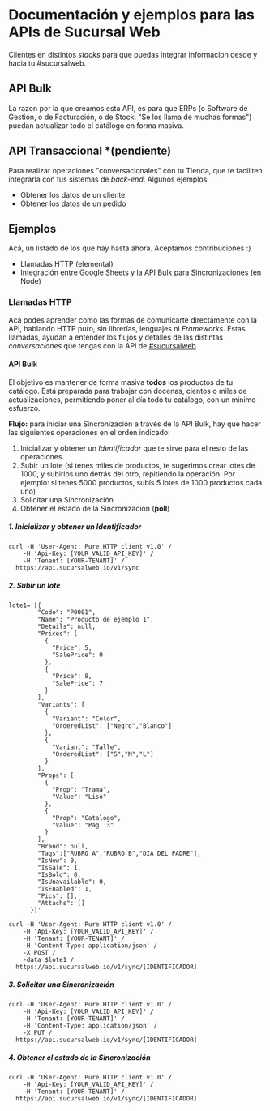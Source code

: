 # Documentación y ejemplos para las APIs de Sucursal Web
Clientes en distintos *stacks* para que puedas integrar informacion desde y hacia tu #sucursalweb.

## API Bulk
La razon por la que creamos esta API, es para que ERPs (o Software de Gestión, o de Facturación, o de Stock. "Se los llama de muchas formas") puedan actualizar todo el catálogo en forma masiva.

## API Transaccional *(pendiente)
Para realizar operaciones "conversacionales" con tu Tienda, que te faciliten integrarla con tus sistemas de *back-end*. Algunos ejemplos:

* Obtener los datos de un cliente
* Obtener los datos de un pedido

## Ejemplos
Acá, un listado de los que hay hasta ahora. Aceptamos contribuciones :)

* Llamadas HTTP (elemental)
* Integración entre Google Sheets y la API Bulk para Sincronizaciones (en Node)

### Llamadas HTTP
Aca podes aprender como las formas de comunicarte directamente con la API, hablando HTTP puro, sin librerías, lenguajes ni *Frameworks*. Estas llamadas, ayudan a entender los flujos y detalles de las distintas *conversaciones* que tengas con la API de [#sucursalweb](https://twitter.com/sucursalwebio)

#### API Bulk
El objetivo es mantener de forma masiva **todos** los productos de tu catálogo. Está preparada para trabajar con docenas, cientos o miles de actualizaciones, permitiendo poner al día todo tu catálogo, con un minimo esfuerzo.

**Flujo:** para iniciar una Sincronización a través de la API Bulk, hay que hacer las siguientes operaciones en el orden indicado:

1. Inicializar y obtener un *Identificador* que te sirve para el resto de las operaciones.
2. Subir un lote (si tenes miles de productos, te sugerimos crear lotes de 1000, y subirlos uno detrás del otro, repitiendo la operación. Por ejemplo: si tenes 5000 productos, subís 5 lotes de 1000 productos cada uno)
3. Solicitar una Sincronización
4. Obtener el estado de la Sincronización (**poll**)

##### 1. Inicializar y obtener un *Identificador*
```
curl -H 'User-Agent: Pure HTTP client v1.0' /
    -H 'Api-Key: [YOUR_VALID_API_KEY]' /
    -H 'Tenant: [YOUR-TENANT]' /
  https://api.sucursalweb.io/v1/sync
```

##### 2. Subir un lote
```
lote1='[{
        "Code": "P0001",
        "Name": "Producto de ejemplo 1",
        "Details": null,
        "Prices": [
          {
            "Price": 5,
            "SalePrice": 0
          },
          {
            "Price": 8,
            "SalePrice": 7
          }
        ],
        "Variants": [
          {
            "Variant": "Color",
            "OrderedList": ["Negro","Blanco"]
          },
          {
            "Variant": "Talle",
            "OrderedList": ["S","M","L"]
          }
        ],
        "Props": [
          {
            "Prop": "Trama",
            "Value": "Liso"
          },
          {
            "Prop": "Catalogo",
            "Value": "Pag. 3"
          }
        ],
        "Brand": null,
        "Tags":["RUBRO A","RUBRO B","DIA DEL PADRE"],
        "IsNew": 0,
        "IsSale": 1,
        "IsBold": 0,
        "IsUnavailable": 0,
        "IsEnabled": 1,
        "Pics": [],
        "Attachs": []
      }]'

curl -H 'User-Agent: Pure HTTP client v1.0' /
    -H 'Api-Key: [YOUR_VALID_API_KEY]' /
    -H 'Tenant: [YOUR-TENANT]' /
    -H 'Content-Type: application/json' /
    -X POST /
    -data $lote1 /
  https://api.sucursalweb.io/v1/sync/[IDENTIFICADOR]
```

##### 3. Solicitar una Sincronización
```
curl -H 'User-Agent: Pure HTTP client v1.0' /
    -H 'Api-Key: [YOUR_VALID_API_KEY]' /
    -H 'Tenant: [YOUR-TENANT]' /
    -H 'Content-Type: application/json' /
    -X PUT /
  https://api.sucursalweb.io/v1/sync/[IDENTIFICADOR]
```

##### 4. Obtener el estado de la Sincronización
```
curl -H 'User-Agent: Pure HTTP client v1.0' /
    -H 'Api-Key: [YOUR_VALID_API_KEY]' /
    -H 'Tenant: [YOUR-TENANT]' /
  https://api.sucursalweb.io/v1/sync/[IDENTIFICADOR]
```
